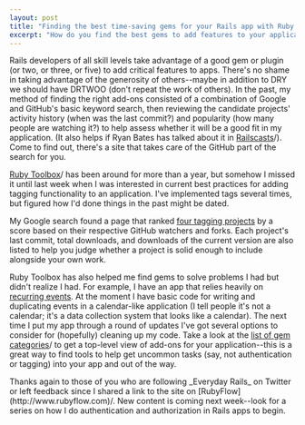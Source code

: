 ```yaml
---
layout: post
title: "Finding the best time-saving gems for your Rails app with Ruby Toolbox"
excerpt: "How do you find the best gems to add features to your applications? Save a lot of search time with a new-ish index of Ruby gems."
---
```


Rails developers of all skill levels take advantage of a good gem or plugin (or two, or three, or five) to add critical features to apps. There's no shame in taking advantage of the generosity of others--maybe in addition to DRY we should have DRTWOO (don't repeat the work of others). In the past, my method of finding the right add-ons consisted of a combination of Google and GitHub's basic keyword search, then reviewing the candidate projects' activity history (when was the last commit?) and popularity (how many people are watching it?) to help assess whether it will be a good fit in my application. (It also helps if Ryan Bates has talked about it in [Railscasts](http://railscasts.com)/). Come to find out, there's a site that takes care of the GitHub part of the search for you.

[Ruby Toolbox](http://www.ruby-toolbox.com)/ has been around for more than a year, but somehow I missed it until last week when I was interested in current best practices for adding tagging functionality to an application. I've implemented tags several times, but figured how I'd done things in the past might be dated.

My Google search found a page that ranked [four tagging projects](http://www.ruby-toolbox.com/categories/rails_tagging.html) by a score based on their respective GitHub watchers and forks. Each project's last commit, total downloads, and downloads of the current version are also listed to help you judge whether a project is solid enough to include alongside your own work.

Ruby Toolbox has also helped me find gems to solve problems I had but didn't realize I had. For example, I have an app that relies heavily on [recurring events](http://www.ruby-toolbox.com/categories/recurring_events.html). At the moment I have basic code for writing and duplicating events in a calendar-like application (I tell people it's not a calendar; it's a data collection system that looks like a calendar). The next time I put my app through a round of updates I've got several options to consider for (hopefully) cleaning up my code. Take a look at the [list of gem categories](http://www.ruby-toolbox.com)/ to get a top-level view of add-ons for your application--this is a great way to find tools to help get uncommon tasks (say, not authentication or tagging) into your app and out of the way.

<div class="alert alert-info" markdown="1">
Thanks again to those of you who are following _Everyday Rails_ on Twitter or left feedback since I shared a link to the site on [RubyFlow](http://www.rubyflow.com)/. New content is coming next week--look for a series on how I do authentication and authorization in Rails apps to begin.
</div>